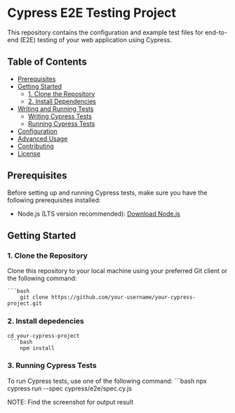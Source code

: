 # Cypress E2E Testing Project

This repository contains the configuration and example test files for end-to-end (E2E) testing of your web application using Cypress.

## Table of Contents

- [Prerequisites](#prerequisites)
- [Getting Started](#getting-started)
  - [1. Clone the Repository](#1-clone-the-repository)
  - [2. Install Dependencies](#2-install-dependencies)
- [Writing and Running Tests](#writing-and-running-tests)
  - [Writing Cypress Tests](#writing-cypress-tests)
  - [Running Cypress Tests](#running-cypress-tests)
- [Configuration](#configuration)
- [Advanced Usage](#advanced-usage)
- [Contributing](#contributing)
- [License](#license)

## Prerequisites

Before setting up and running Cypress tests, make sure you have the following prerequisites installed:

- Node.js (LTS version recommended): [Download Node.js](https://nodejs.org/)

## Getting Started

### 1. Clone the Repository

Clone this repository to your local machine using your preferred Git client or the following command:

    ```bash
        git clone https://github.com/your-username/your-cypress-project.git


### 2. Install depedencies
    cd your-cypress-project
     ```bash
        npm install

### 3. Running Cypress Tests
To run Cypress tests, use one of the following command:
    ```bash
        npx cypress run --spec cypress/e2e/spec.cy.js  

NOTE: Find the screenshot for output result
